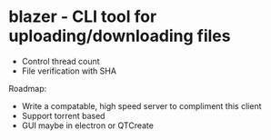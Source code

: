 # blazer - CLI tool for uploading/downloading files

- Control thread count
- File verification with SHA

Roadmap:
- Write a compatable, high speed server to compliment this client
- Support torrent based
- GUI maybe in electron or QTCreate
